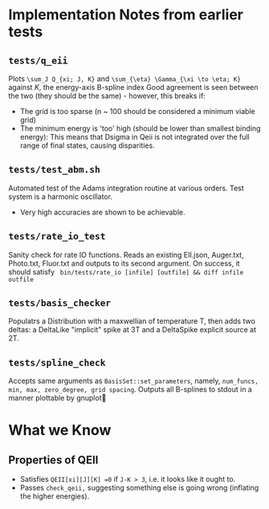 # Implementation Notes from earlier tests

## `tests/q_eii`
Plots `\sum_J Q_{xi; J, K}` and `\sum_{\eta} \Gamma_{\xi \to \eta; K}` against $K$, the energy-axis B-spline index
Good agreement is seen between the two (they should be the same) - however, this breaks if:
 - The grid is too sparse (n ~ 100 should be considered a minimum viable grid)
 - The minimum energy is 'too' high  (should be lower than smallest binding energy): This means that Dsigma in Qeii is not integrated over the full range of final states, causing disparities.

## `tests/test_abm.sh`
Automated test of the Adams integration routine at various orders. Test system is a harmonic oscillator.
 - Very high accuracies are shown to be achievable.

## `tests/rate_io_test`
Sanity check for rate IO functions.
Reads an existing EII.json, Auger.txt, Photo.txt, Fluor.txt and outputs to its second argument.
On success, it should satisfy 
` bin/tests/rate_io [infile] [outfile] && diff infile outfile` 

## `tests/basis_checker`
Populatrs a Distribution with a maxwellian of temperature T, then adds two deltas: a DeltaLike "implicit" spike at 3T and a DeltaSpike explicit source at 2T.

## `tests/spline_check`
Accepts same arguments as `BasisSet::set_parameters`, namely, `num_funcs, min, max, zero_degree, grid spacing`. Outputs all B-splines to stdout in a manner plottable by gnuplot

# What we Know
## Properties of QEII
- Satisfies `QEII[xi][J][K] =0` if `J-K > 3`, i.e. it looks like it ought to.
- Passes `check_qeii,` suggesting something else is going wrong (inflating the
  higher energies).
